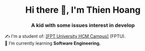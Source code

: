 <h1 align="center">Hi there 👋, I'm Thien Hoang</h1>
<p align="center">
  <h3 align="center">A kid with some issues interest in develop</h3>
</p>
✍ I'm a student of: <a href="https://daihoc.fpt.edu.vn/">[FPT University HCM Campus]</a> (FPTU).
<br/>
🌱 I’m currently learning <strong>Software Engineering.</strong>

<br />
